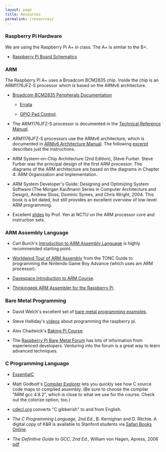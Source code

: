 ```yaml
---
layout: page
title: Resources
permalink: /resources/
---
```


### Raspberry Pi Hardware

We are using the Raspberry Pi A+ in class. The A+ is similar to the B+.

* [Raspberry Pi Board Schematics](https://github.com/raspberrypi/documentation/blob/master/hardware/raspberrypi/schematics/README.md)

### ARM

The Raspberry Pi A+ uses a Broadcom BCM2835 chip. 
Inside the chip is an ARM1176JFZ-S processor 
which is based on the ARMv6 architecture.

* [Broadcom BCM2835 Peripherals Documentation](../readings/BCM2835-ARM-Peripherals.pdf )

  * [Errata](http://elinux.org/BCM2835_datasheet_errata)

  * [GPIO Pad Control](http://www.scribd.com/doc/101830961/GPIO-Pads-Control2).

* The ARM1176JFZ-S processor is documented in the 
[Technical Reference Manual](http://infocenter.arm.com/help/topic/com.arm.doc.ddi0301h/DDI0301H_arm1176jzfs_r0p7_trm.pdf).  

* ARM1176JFZ-S processors use the ARMv6 architecture,
which is documented in [ARMv6 Architecture Manual](../readings/armv6.pdf).
The following [excerpt](../readings/armisa.pdf)
describes just the instructions.


* ARM System-on-Chip Architecture (2nd Edition), Steve Furber.
Steve Furber was the principal design of the first ARM processor.
The diagrams of the ARM architecture are based on the diagrams
in Chapter 4: ARM Organization and Implementation.

* ARM System Developer's Guide: Designing and Optimizing System Software (The Morgan Kaufmann Series in Computer Architecture and Design), Andrew Sloss, Dominic Symes, and Chris Wright, 2004. This book is a bit dated, but still provides an excellent overview of low-level ARM programming.

* Excellent [slides](http://twins.ee.nctu.edu.tw/courses/ip_core_02/handout_pdf/Chapter_2.pdf) by Prof. Yen at NCTU on the ARM processor core and instruction sets.

### ARM Assembly Language

* Carl Burch's [Introduction to ARM Assembly Language](http://www.toves.org/books/arm/) is highly recommended starting point.

* [Worldwind Tour of ARM Assembly](http://www.coranac.com/tonc/text/asm.htm) from the TONC Guide to programming the Nintendo Game Boy Advance (which uses am ARM processor).

* [Davespace Introduction to ARM Course](http://www.davespace.co.uk/arm/introduction-to-arm/index.html).

* [Thinkingeek ARM Assembler for the Raspberry Pi](http://thinkingeek.com/2013/01/09/arm-assembler-raspberry-pi-chapter-1/).

### Bare Metal Programming

* David Welch's excellent set of [bare metal programming examples](https://github.com/dwelch67/raspberrypi).

* Steve Halliday's [videos](http://computersciencevideos.org/Raspberry-Pi/Raspberry-Pi-Setup) about programming the raspberry pi.

* Alex Chadwick's [Baking Pi Course](http://www.cl.cam.ac.uk/projects/raspberrypi/tutorials/os/).

* The [Raspberry Pi Bare Metal Forum](http://www.raspberrypi.org/forums/viewforum.php?f=72) has lots of information from experienced developers. Venturing into the forum is a great way to learn advanced techniques. 

### C Programming Language

* [EssentialC](http://cslibrary.stanford.edu/101)

* Matt Godbolt's [Compiler Explorer](http://gcc.godbolt.org/) lets you
  quickly see how C source code maps to compiled assembly. (Be sure to
  choose the compiler "ARM gcc 4.8.2", which is close to what we use
  for the course. Check out the colorize option, too.)

* [cdecl.org](http://cdecl.org/) converts "C gibberish" to and from
English.

* *The C Programming Language, 2nd Ed.*, B. Kernighan and D. Ritchie.
A digital copy of K&R is available to Stanford students via 
[Safari Books Online](http://proquest.safaribooksonline.com.ezproxy.stanford.edu/book/programming/c/9780133086249).

* *The Definitive Guide to GCC, 2nd Ed.*, William von Hagen, Apress, 2006
[pdf](http://sensperiodit.files.wordpress.com/2011/04/hagen-the-definitive-guide-to-gcc-2e-apress-2006.pdf)

